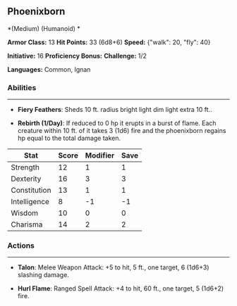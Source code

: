 ## Phoenixborn
*(Medium) (Humanoid) *

**Armor Class:** 13
**Hit Points:** 33 (6d8+6)
**Speed:** {"walk": 20, "fly": 40}

**Initiative:** 16
**Proficiency Bonus:**
**Challenge:** 1/2

**Languages:** Common, Ignan

### Abilities
 --- 
- **Fiery Feathers**: Sheds 10 ft. radius bright light dim light extra 10 ft..

- **Rebirth (1/Day)**: If reduced to 0 hp it erupts in a burst of flame. Each creature within 10 ft. of it takes 3 (1d6) fire and the phoenixborn regains hp equal to the total damage taken.



| Stat | Score | Modifier | Save |
| ---- | ---- | ---- | ---- |
| Strength | 12 | 1 | 1 |
| Dexterity | 16 | 3 | 3 |
| Constitution | 13 | 1 | 1 |
| Intelligence | 8 | -1 | -1 |
| Wisdom | 10 | 0 | 0 |
| Charisma | 14 | 2 | 2 |

### Actions
 --- 
- **Talon**: Melee Weapon Attack: +5 to hit, 5 ft., one target, 6 (1d6+3) slashing damage.

- **Hurl Flame**: Ranged Spell Attack: +4 to hit, 60 ft., one target, 5 (1d6+2) fire.

